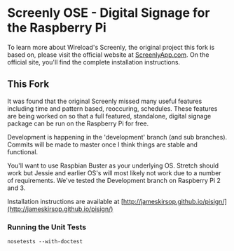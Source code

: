 # Screenly OSE - Digital Signage for the Raspberry Pi

To learn more about Wireload's Screenly, the original project this fork is based on, please visit the official website at [ScreenlyApp.com](http://www.screenlyapp.com). On the official site, you'll find the complete installation instructions.

## This Fork

It was found that the original Screenly missed many useful features including time and pattern based, reoccuring, schedules. These features are being worked on so that a full featured, standalone, digital signage package can be run on the Raspberry Pi for free.

Development is happening in the 'development' branch (and sub branches). Commits will be made to master once I think things are stable and functional.

You'll want to use Raspbian Buster as your underlying OS. Stretch should work but Jessie and earlier OS's will most likely not work due to a number of requirements. We've tested the Development branch on Raspberry Pi 2 and 3.

Installation instructions are available at [http://jameskirsop.github.io/pisign/](http://jameskirsop.github.io/pisign/)

### Running the Unit Tests

    nosetests --with-doctest
